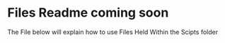# Files Readme coming soon

The File below will explain how to use Files Held Within the Scipts folder